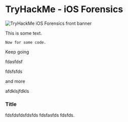# TryHackMe - iOS Forensics

![TryHackMe iOS Forensics front banner](THM-iOS-Forensics/docs/assets/images/THM-ios-forensics-banner.png)

This is some text.

```
Now for some code.
```



Keep going





fdasfdsf






fdsfsfds




and more






afdklsjfdkls 





### Title



fdsfdsfdsfdsfds
fdsfasfds
fdsfds.
